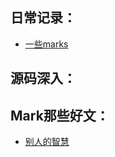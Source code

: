 ## 日常记录：
* [一些marks](https://github.com/WJane/Blog/issues/1)
## 源码深入：

## Mark那些好文：
* [别人的智慧](https://github.com/WJane/Blog/issues/5)
